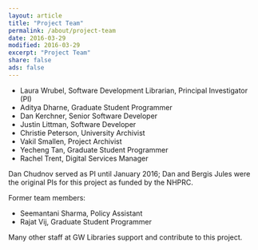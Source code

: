 ```yaml
---
layout: article
title: "Project Team"
permalink: /about/project-team
date: 2016-03-29
modified: 2016-03-29
excerpt: "Project Team"
share: false
ads: false
---
```


* Laura Wrubel, Software Development Librarian, Principal Investigator (PI)
* Aditya Dharne, Graduate Student Programmer
* Dan Kerchner, Senior Software Developer
* Justin Littman, Software Developer
* Christie Peterson, University Archivist 
* Vakil Smallen, Project Archivist
* Yecheng Tan, Graduate Student Programmer
* Rachel Trent, Digital Services Manager

Dan Chudnov served as PI until January 2016; Dan and Bergis Jules were the original PIs for this project as funded by the NHPRC.

Former team members:

* Seemantani Sharma, Policy Assistant
* Rajat Vij, Graduate Student Programmer

Many other staff at GW Libraries support and contribute to this project. 


